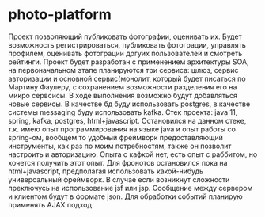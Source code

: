 # photo-platform
Проект позволяющий публиковать фотографии, оценивать их. 
Будет возможность регистрироваться, публиковать фотограции, управлять профилем, оценивать фотограции дргуих пользователей и смотреть рейтинги.
Проект будет разработан с применением архитектуры SOA, на первоначальном этапе планируются три сервиса: шлюз, сервис авторизации и основной сервис(монолит, который будет писаться по Мартину Фаулеру, с сохранением возможности разделения его на микро сервсисы. В ходе выполнения возможно будут добавляться новые сервисы.
В качестве бд буду использовать postgres, в качестве системы messaging буду использовать kafka.
Стек проекта: java 11, spring, kafka, postgres, html+javascript. Остановился на данном стеке, т.к. имею опыт программирования на языке java и опыт работы со spring-ом, вообщем то удобный фреймворк предоставляющий инструменты, как раз по моим потребностям, также он позволит настроить и авторизацию. Опыта с кафкой нет, есть опыт с раббитом, но хочется получить этот опыт. 
Для фронотов остановился пока на html+javascript, предполагая использовать какой-нибудь универсальный фреймворк. В случае если возникнут сложности преключусь на использование jsf или jsp.
Сообщение между сервером и клиентом будут в формате json.
Для обработки событий планирую применять AJAX подход. 
